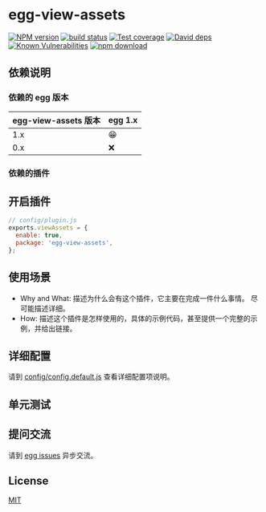 # egg-view-assets

[![NPM version][npm-image]][npm-url]
[![build status][travis-image]][travis-url]
[![Test coverage][codecov-image]][codecov-url]
[![David deps][david-image]][david-url]
[![Known Vulnerabilities][snyk-image]][snyk-url]
[![npm download][download-image]][download-url]

[npm-image]: https://img.shields.io/npm/v/egg-view-assets.svg?style=flat-square
[npm-url]: https://npmjs.org/package/egg-view-assets
[travis-image]: https://img.shields.io/travis/eggjs/egg-view-assets.svg?style=flat-square
[travis-url]: https://travis-ci.org/eggjs/egg-view-assets
[codecov-image]: https://img.shields.io/codecov/c/github/eggjs/egg-view-assets.svg?style=flat-square
[codecov-url]: https://codecov.io/github/eggjs/egg-view-assets?branch=master
[david-image]: https://img.shields.io/david/eggjs/egg-view-assets.svg?style=flat-square
[david-url]: https://david-dm.org/eggjs/egg-view-assets
[snyk-image]: https://snyk.io/test/npm/egg-view-assets/badge.svg?style=flat-square
[snyk-url]: https://snyk.io/test/npm/egg-view-assets
[download-image]: https://img.shields.io/npm/dm/egg-view-assets.svg?style=flat-square
[download-url]: https://npmjs.org/package/egg-view-assets

<!--
Description here.
-->

## 依赖说明

### 依赖的 egg 版本

egg-view-assets 版本 | egg 1.x
--- | ---
1.x | 😁
0.x | ❌

### 依赖的插件
<!--

如果有依赖其它插件，请在这里特别说明。如

- security
- multipart

-->

## 开启插件

```js
// config/plugin.js
exports.viewAssets = {
  enable: true,
  package: 'egg-view-assets',
};
```

## 使用场景

- Why and What: 描述为什么会有这个插件，它主要在完成一件什么事情。
尽可能描述详细。
- How: 描述这个插件是怎样使用的，具体的示例代码，甚至提供一个完整的示例，并给出链接。

## 详细配置

请到 [config/config.default.js](config/config.default.js) 查看详细配置项说明。

## 单元测试

<!-- 描述如何在单元测试中使用此插件，例如 schedule 如何触发。无则省略。-->

## 提问交流

请到 [egg issues](https://github.com/eggjs/egg/issues) 异步交流。

## License

[MIT](LICENSE)
